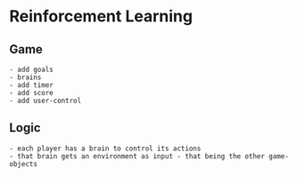 # Reinforcement Learning

## Game
    - add goals
    - brains
    - add timer
    - add score
    - add user-control

## Logic
    - each player has a brain to control its actions
    - that brain gets an environment as input - that being the other game-objects